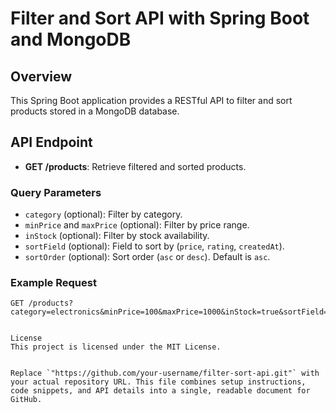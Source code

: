 # Filter and Sort API with Spring Boot and MongoDB

## Overview

This Spring Boot application provides a RESTful API to filter and sort products stored in a MongoDB database.

## API Endpoint

- **GET /products**: Retrieve filtered and sorted products.

### Query Parameters

- `category` (optional): Filter by category.
- `minPrice` and `maxPrice` (optional): Filter by price range.
- `inStock` (optional): Filter by stock availability.
- `sortField` (optional): Field to sort by (`price`, `rating`, `createdAt`).
- `sortOrder` (optional): Sort order (`asc` or `desc`). Default is `asc`.

### Example Request

```http
GET /products?category=electronics&minPrice=100&maxPrice=1000&inStock=true&sortField=price&sortOrder=asc


License
This project is licensed under the MIT License.


Replace `"https://github.com/your-username/filter-sort-api.git"` with your actual repository URL. This file combines setup instructions, code snippets, and API details into a single, readable document for GitHub.

